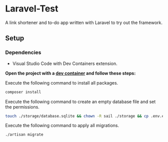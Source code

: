 # Laravel-Test

A link shortener and to-do app written with Laravel to try out the framework.

## Setup

### Dependencies

-   Visual Studio Code with Dev Containers extension.

**Open the project with a [dev container](https://code.visualstudio.com/docs/devcontainers/containers) and follow these steps:**

Execute the following command to install all packages.

```sh
composer install
```

Execute the following command to create an empty database file and set the permissions.

```sh
touch ./storage/database.sqlite && chown -R sail ./storage && cp .env.example .env
```

Execute the following command to apply all migrations.

```sh
./artisan migrate
```
